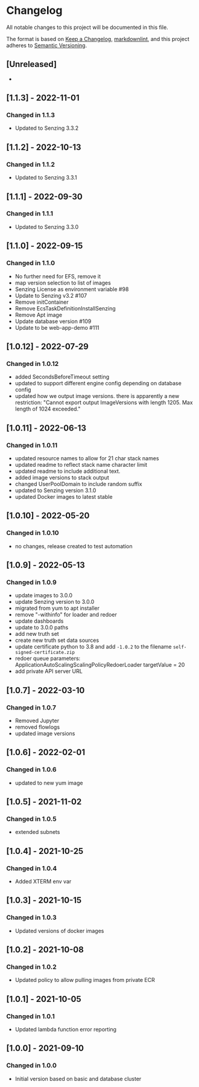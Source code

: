 # Changelog

All notable changes to this project will be documented in this file.

The format is based on [Keep a Changelog](https://keepachangelog.com/en/1.0.0/),
[markdownlint](https://dlaa.me/markdownlint/),
and this project adheres to [Semantic Versioning](https://semver.org/spec/v2.0.0.html).

## [Unreleased]

-

## [1.1.3] - 2022-11-01

### Changed in 1.1.3

- Updated to Senzing 3.3.2

## [1.1.2] - 2022-10-13

### Changed in 1.1.2

- Updated to Senzing 3.3.1

## [1.1.1] - 2022-09-30

### Changed in 1.1.1

- Updated to Senzing 3.3.0

## [1.1.0] - 2022-09-15

### Changed in 1.1.0

- No further need for EFS, remove it
- map version selection to list of images
- Senzing License as environment variable #98
- Update to Senzing v3.2 #107
- Remove initContainer
- Remove EcsTaskDefinitionInstallSenzing
- Remove Apt image
- Update database version #109
- Update to be web-app-demo #111

## [1.0.12] - 2022-07-29

### Changed in 1.0.12

- added SecondsBeforeTimeout setting
- updated to support different engine config depending on database config
- updated how we output image versions.  there is apparently a new restriction: "Cannot export output ImageVersions with length 1205. Max length of 1024 exceeded."

## [1.0.11] - 2022-06-13

### Changed in 1.0.11

- updated resource names to allow for 21 char stack names
- updated readme to reflect stack name character limit
- updated readme to include additional text.
- added image versions to stack output
- changed UserPoolDomain to include random suffix
- updated to Senzing version 3.1.0
- updated Docker images to latest stable

## [1.0.10] - 2022-05-20

### Changed in 1.0.10

- no changes, release created to test automation

## [1.0.9] - 2022-05-13

### Changed in 1.0.9

- update images to 3.0.0
- update Senzing version to 3.0.0
- migrated from yum to apt installer
- remove "-withinfo" for loader and redoer
- update dashboards
- update to 3.0.0 paths
- add new truth set
- create new truth set data sources
- update certificate python to 3.8 and add `-1.0.2` to the filename `self-signed-certificate.zip`
- redoer queue parameters: ApplicationAutoScalingScalingPolicyRedoerLoader targetValue = 20
- add private API server URL
## [1.0.7] - 2022-03-10

### Changed in 1.0.7

- Removed Jupyter
- removed flowlogs
- updated image versions

## [1.0.6] - 2022-02-01

### Changed in 1.0.6

- updated to new yum image

## [1.0.5] - 2021-11-02

### Changed in 1.0.5

- extended subnets

## [1.0.4] - 2021-10-25

### Changed in 1.0.4

- Added XTERM env var

## [1.0.3] - 2021-10-15

### Changed in 1.0.3

- Updated versions of docker images

## [1.0.2] - 2021-10-08

### Changed in 1.0.2

- Updated policy to allow pulling images from private ECR

## [1.0.1] - 2021-10-05

### Changed in 1.0.1

- Updated lambda function error reporting


## [1.0.0] - 2021-09-10

### Changed in 1.0.0

- Initial version based on basic and database cluster
